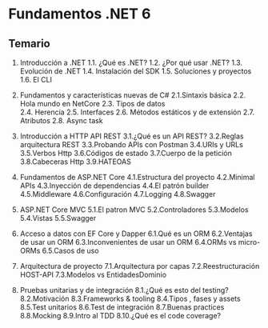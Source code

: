 # Fundamentos .NET 6

## Temario

 1. Introducción a .NET
  1.1. ¿Qué es .NET?
  1.2. ¿Por qué usar .NET?
  1.3. Evolución de .NET
  1.4. Instalación del SDK
  1.5. Soluciones y proyectos
  1.6. El CLI
  
 2. Fundamentos y características nuevas de C#
  2.1.Sintaxis básica
  2.2. Hola mundo en NetCore
  2.3. Tipos de datos  
  2.4. Herencia
  2.5. Interfaces
  2.6. Métodos estáticos y de extensión
  2.7. Atributos
  2.8. Async  task
  
 3. Introducción a HTTP API REST
  3.1.¿Qué es un API REST?
  3.2.Reglas  arquitectura REST
  3.3.Probando APIs con Postman
  3.4.URIs y URLs
  3.5.Verbos Http
  3.6.Códigos de estado
  3.7.Cuerpo de la petición
  3.8.Cabeceras Http
  3.9.HATEOAS

 4. Fundamentos de ASP.NET Core
  4.1.Estructura del proyecto
  4.2.Minimal APIs
  4.3.Inyección de dependencias
  4.4.El patrón builder
  4.5.Middleware
  4.6.Configuración
  4.7.Logging
  4.8.Swagger

 5. ASP.NET Core MVC
  5.1.El patron MVC
  5.2.Controladores
  5.3.Modelos
  5.4.Vistas
  5.5.Swagger

 6. Acceso a datos con EF Core y Dapper
  6.1.Qué es un ORM
  6.2.Ventajas de usar un ORM
  6.3.Inconvenientes de usar un ORM
  6.4.ORMs vs micro-ORMs
  6.5.Casos de uso

 7. Arquitectura de proyecto
  7.1.Arquitectura  por  capas
  7.2.Reestructuración HOST-API
  7.3.Modelos vs EntidadesDominio

 8. Pruebas unitarias y de integración
  8.1.¿Qué es esto del testing?
  8.2.Motivación
  8.3.Frameworks & tooling
  8.4.Tipos , fases y assets
  8.5.Test unitarios
  8.6.Test de integración
  8.7.Buenas practices
  8.8.Mocking
  8.9.Intro al TDD
  8.10.¿Qué es el code  coverage?
